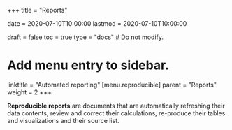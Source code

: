 +++
title = "Reports"

date = 2020-07-10T10:00:00
lastmod = 2020-07-10T10:00:00

draft = false
toc = true
type = "docs"  # Do not modify.

# Add menu entry to sidebar.
linktitle = "Automated reporting"
[menu.reproducible]
  parent = "Reports"
  weight = 2
+++

**Reproducible reports** are documents that are automatically refreshing their data contents, review and correct their calculations, re-produce their tables and visualizations and their source list.

